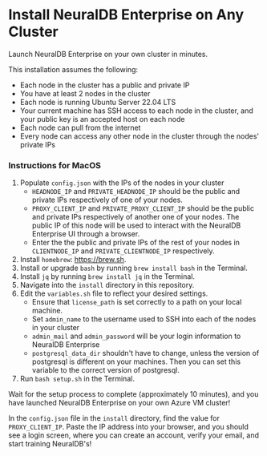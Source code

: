 # Install NeuralDB Enterprise on Any Cluster

Launch NeuralDB Enterprise on your own cluster in minutes.

This installation assumes the following:
- Each node in the cluster has a public and private IP
- You have at least 2 nodes in the cluster
- Each node is running Ubuntu Server 22.04 LTS
- Your current machine has SSH access to each node in the cluster, and your public key is an accepted host on each node
- Each node can pull from the internet
- Every node can access any other node in the cluster through the nodes' private IPs

### Instructions for MacOS
1. Populate `config.json` with the IPs of the nodes in your cluster
   - `HEADNODE_IP` and `PRIVATE_HEADNODE_IP` should be the public and private IPs respectively of one of your nodes.
   - `PROXY_CLIENT_IP` and `PRIVATE_PROXY_CLIENT_IP` should be the public and private IPs respectively of another one of your nodes. The public IP of this node will be used to interact with the NeuralDB Enterprise UI through a browser.
   - Enter the the public and private IPs of the rest of your nodes in `CLIENTNODE_IP` and `PRIVATE_CLIENTNODE_IP` respectively.
2. Install `homebrew`: https://brew.sh.
3. Install or upgrade `bash` by running `brew install bash` in the Terminal.
4. Install `jq` by running `brew install jq` in the Terminal.
5. Navigate into the `install` directory in this repository.
6. Edit the `variables.sh` file to reflect your desired settings. 
   - Ensure that `license_path` is set correctly to a path on your local machine.
   - Set `admin_name` to the username used to SSH into each of the nodes in your cluster
   - `admin_mail` and `admin_password` will be your login information to NeuralDB Enterprise
   - `postgresql_data_dir` shouldn't have to change, unless the version of postgresql is different on your machines. Then you can set this variable to the correct version of postgresql.
7. Run `bash setup.sh` in the Terminal.

Wait for the setup process to complete (approximately 10 minutes), and you have launched NeuralDB Enterprise on your own Azure VM cluster!

In the `config.json` file in the `install` directory, find the value for `PROXY_CLIENT_IP`. Paste the IP address into your browser, and you should see a login screen, where you can create an account, verify your email, and start training NeuralDB's!